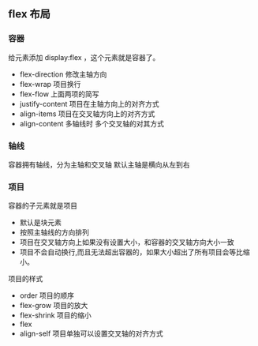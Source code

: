 ## flex 布局

### 容器
给元素添加 display:flex ，这个元素就是容器了。

- flex-direction  修改主轴方向
- flex-wrap 项目换行
- flex-flow 上面两项的简写
- justify-content 项目在主轴方向上的对齐方式 
- align-items 项目在交叉轴方向上的对齐方式
- align-content 多轴线时 多个交叉轴的对其方式

### 轴线
容器拥有轴线，分为主轴和交叉轴    默认主轴是横向从左到右

### 项目 
容器的子元素就是项目
- 默认是块元素
- 按照主轴线的方向排列
- 项目在交叉轴方向上如果没有设置大小，和容器的交叉轴方向大小一致
- 项目不会自动换行,而且无法超出容器的，如果大小超出了所有项目会等比缩小。

项目的样式
- order  项目的顺序
- flex-grow  项目的放大
- flex-shrink 项目的缩小
- flex 
- align-self 项目单独可以设置交叉轴的对齐方式

